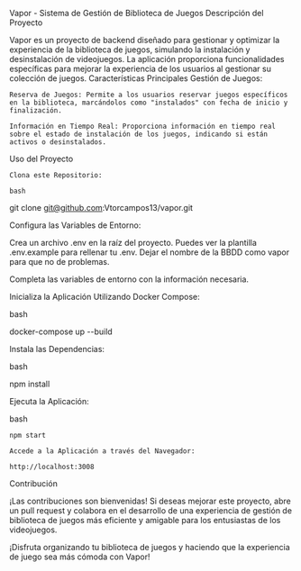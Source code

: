 Vapor - Sistema de Gestión de Biblioteca de Juegos
Descripción del Proyecto

Vapor es un proyecto de backend diseñado para gestionar y optimizar la experiencia de la biblioteca de juegos, simulando la instalación y desinstalación de videojuegos. La aplicación proporciona funcionalidades específicas para mejorar la experiencia de los usuarios al gestionar su colección de juegos.
Características Principales
Gestión de Juegos:

    Reserva de Juegos: Permite a los usuarios reservar juegos específicos en la biblioteca, marcándolos como "instalados" con fecha de inicio y finalización.

    Información en Tiempo Real: Proporciona información en tiempo real sobre el estado de instalación de los juegos, indicando si están activos o desinstalados.

Uso del Proyecto

    Clona este Repositorio:

    bash

git clone git@github.com:Vtorcampos13/vapor.git

Configura las Variables de Entorno:

Crea un archivo .env en la raíz del proyecto. Puedes ver la plantilla .env.example para rellenar tu .env. Dejar el nombre de la BBDD como vapor para que no de problemas.

Completa las variables de entorno con la información necesaria.

Inicializa la Aplicación Utilizando Docker Compose:

bash

docker-compose up --build

Instala las Dependencias:

bash

npm install

Ejecuta la Aplicación:

bash

    npm start

    Accede a la Aplicación a través del Navegador:

    http://localhost:3008

Contribución

¡Las contribuciones son bienvenidas! Si deseas mejorar este proyecto, abre un pull request y colabora en el desarrollo de una experiencia de gestión de biblioteca de juegos más eficiente y amigable para los entusiastas de los videojuegos.

¡Disfruta organizando tu biblioteca de juegos y haciendo que la experiencia de juego sea más cómoda con Vapor!
